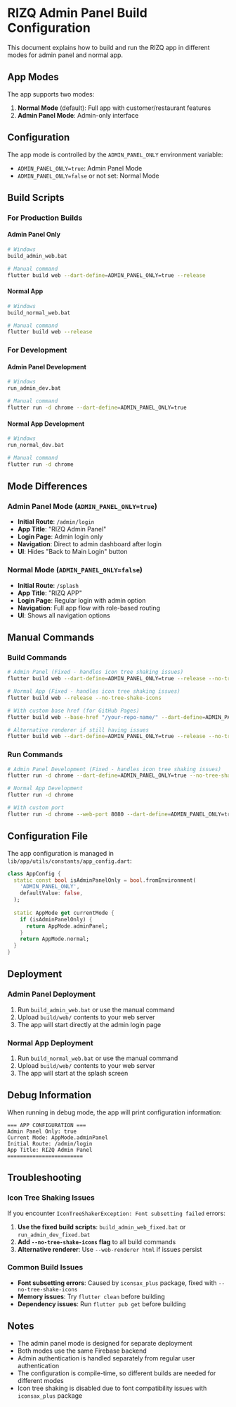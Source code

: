 # RIZQ Admin Panel Build Configuration

This document explains how to build and run the RIZQ app in different modes for admin panel and normal app.

## App Modes

The app supports two modes:

1. **Normal Mode** (default): Full app with customer/restaurant features
2. **Admin Panel Mode**: Admin-only interface

## Configuration

The app mode is controlled by the `ADMIN_PANEL_ONLY` environment variable:

- `ADMIN_PANEL_ONLY=true`: Admin Panel Mode
- `ADMIN_PANEL_ONLY=false` or not set: Normal Mode

## Build Scripts

### For Production Builds

#### Admin Panel Only
```bash
# Windows
build_admin_web.bat

# Manual command
flutter build web --dart-define=ADMIN_PANEL_ONLY=true --release
```

#### Normal App
```bash
# Windows
build_normal_web.bat

# Manual command
flutter build web --release
```

### For Development

#### Admin Panel Development
```bash
# Windows
run_admin_dev.bat

# Manual command
flutter run -d chrome --dart-define=ADMIN_PANEL_ONLY=true
```

#### Normal App Development
```bash
# Windows
run_normal_dev.bat

# Manual command
flutter run -d chrome
```

## Mode Differences

### Admin Panel Mode (`ADMIN_PANEL_ONLY=true`)
- **Initial Route**: `/admin/login`
- **App Title**: "RIZQ Admin Panel"
- **Login Page**: Admin login only
- **Navigation**: Direct to admin dashboard after login
- **UI**: Hides "Back to Main Login" button

### Normal Mode (`ADMIN_PANEL_ONLY=false`)
- **Initial Route**: `/splash`
- **App Title**: "RIZQ APP"
- **Login Page**: Regular login with admin option
- **Navigation**: Full app flow with role-based routing
- **UI**: Shows all navigation options

## Manual Commands

### Build Commands
```bash
# Admin Panel (Fixed - handles icon tree shaking issues)
flutter build web --dart-define=ADMIN_PANEL_ONLY=true --release --no-tree-shake-icons

# Normal App (Fixed - handles icon tree shaking issues)
flutter build web --release --no-tree-shake-icons

# With custom base href (for GitHub Pages)
flutter build web --base-href "/your-repo-name/" --dart-define=ADMIN_PANEL_ONLY=true --no-tree-shake-icons

# Alternative renderer if still having issues
flutter build web --dart-define=ADMIN_PANEL_ONLY=true --release --no-tree-shake-icons --web-renderer html
```

### Run Commands
```bash
# Admin Panel Development (Fixed - handles icon tree shaking issues)
flutter run -d chrome --dart-define=ADMIN_PANEL_ONLY=true --no-tree-shake-icons

# Normal App Development
flutter run -d chrome

# With custom port
flutter run -d chrome --web-port 8080 --dart-define=ADMIN_PANEL_ONLY=true --no-tree-shake-icons
```

## Configuration File

The app configuration is managed in `lib/app/utils/constants/app_config.dart`:

```dart
class AppConfig {
  static const bool isAdminPanelOnly = bool.fromEnvironment(
    'ADMIN_PANEL_ONLY',
    defaultValue: false,
  );
  
  static AppMode get currentMode {
    if (isAdminPanelOnly) {
      return AppMode.adminPanel;
    }
    return AppMode.normal;
  }
}
```

## Deployment

### Admin Panel Deployment
1. Run `build_admin_web.bat` or use the manual command
2. Upload `build/web/` contents to your web server
3. The app will start directly at the admin login page

### Normal App Deployment
1. Run `build_normal_web.bat` or use the manual command
2. Upload `build/web/` contents to your web server
3. The app will start at the splash screen

## Debug Information

When running in debug mode, the app will print configuration information:

```
=== APP CONFIGURATION ===
Admin Panel Only: true
Current Mode: AppMode.adminPanel
Initial Route: /admin/login
App Title: RIZQ Admin Panel
========================
```

## Troubleshooting

### Icon Tree Shaking Issues
If you encounter `IconTreeShakerException: Font subsetting failed` errors:

1. **Use the fixed build scripts**: `build_admin_web_fixed.bat` or `run_admin_dev_fixed.bat`
2. **Add `--no-tree-shake-icons` flag** to all build commands
3. **Alternative renderer**: Use `--web-renderer html` if issues persist

### Common Build Issues
- **Font subsetting errors**: Caused by `iconsax_plus` package, fixed with `--no-tree-shake-icons`
- **Memory issues**: Try `flutter clean` before building
- **Dependency issues**: Run `flutter pub get` before building

## Notes

- The admin panel mode is designed for separate deployment
- Both modes use the same Firebase backend
- Admin authentication is handled separately from regular user authentication
- The configuration is compile-time, so different builds are needed for different modes
- Icon tree shaking is disabled due to font compatibility issues with `iconsax_plus` package 